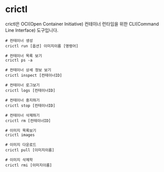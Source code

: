 # crictl

crictl은 OCI(Open Container Initiative) 컨테이너 런타임을 위한 CLI(Command Line Interface) 도구입니다.

```
# 컨테이너 생성
crictl run [옵션] 이미지이름 [명령어]
```

```
# 컨테이너 목록 보기
crictl ps -a
```

```
# 컨테이너 상세 정보 보기
crictl inspect [컨테이너ID]
```

```
# 컨테이너 로그보기
crictl logs [컨테이너ID]
```

```
# 컨테이너 중지하기
crictl stop [컨테이너ID]
```

```
# 컨테이너 삭제하기
crictl rm [컨테이너ID]
```

```
# 이미지 목록보기
crictl images
```

```
# 이미지 다운로드
crictl pull [이미지이름]
```

```
# 이미지 삭제학
crictl rmi [이미지이름]
```
